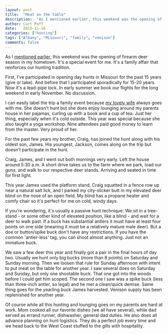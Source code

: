```yaml
---
layout: post
title:  "Meat on the table"
description:  "As I mentioned earlier, this weekend was the opening of firearm deer season in my hometown."
author: Curt Poff
date:   2015-11-16
categories: ["hunting"]
tags: ["Albany", "Missouri", "family", "venison"]
comments: false
---
```


As I [mentioned earlier](/posts/2015-11-11-deer-season/), this weekend was the opening of firearm deer season in my hometown. It's a special event for me. It's a family affair that reinforces our hunting tradition.

<!--more-->

First, I've participated in opening day hunts in Missouri for the past 15 years (give or take). And before that I participated sporadically for 15-20 years. Now it's a lead-pipe lock. In early summer we book our flights for the long weekend in early November. No discussion.

I can easily label the trip a family event because [my lovely wife](http://gofitgirl.com) always goes with me. She doesn't hunt but she does enjoy lounging around my parents house in her pajamas, curling up with a book and a cup of tea. Just her thing, especially when it's cold outside. This year was special because she also taught a yoga workshop. Nine attendees paid good money to learn from the master. Very proud of her.

For the past few years my brother, Craig, has joined the hunt along with his oldest son, James. His youngest, Jackson, comes along on the trip but doesn't participate in the hunt.

Craig, James, and I went out both mornings very early. Left the house around 5:30 a.m. A short drive takes us to the farm where we park, load our guns, and walk to our respective deer stands. Arriving and seated in time for first light.

This year James used the platform stand, Craig squatted in a fence row up near a natural salt lick, and I parked my city-slicker butt in my elevated deer blind on the nose of an open field. My blind has a propane heater  and comfy chair so it's perfect for me on cold, windy days.

If you're wondering, it's usually a passive hunt technique. We sit in a tree-stand - or some other kind of elevated position, like a blind - and wait for a deer to walk past. If a buck has substantial antlers it must have at least four points on one side (meaning it must be a relatively mature male deer). But a doe or button/spike buck don't have any restrictions. If you have the common 'antler-less' tag, you can shoot almost anything. Just not an immature buck.

We saw a few deer this year and finally got a pair in the final hours of day two. Usually we hunt only big bucks (more than 8 points) on Saturday and Sunday morning. Then we loosen that rule for Sunday afternoon with intent to put meat on the table for another year. I saw several does on Saturday and Sunday, but only one shootable buck. That one got into the woods before I could get him scoped. The second one I saw was a spike buck (less than three-inch antler, so legal) and he met a clean/quick demise. Same thing goes for the yearling buck James harvested. Venison supply has been replenished for another year.

Of course while all this hunting and lounging goes on my parents are hard at work. Mom cooked all our favorite dishes (we all have several), while dad served as errand runner, dishwasher, general dad duties. He also does all advance planning on hunt logistics. They do a perfect job every time and we head back to the West Coast stuffed to the gills with hospitality.
